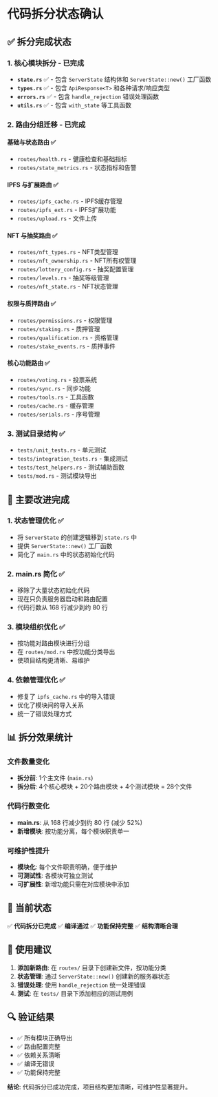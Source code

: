 # 代码拆分状态确认

## ✅ 拆分完成状态

### 1. 核心模块拆分 - 已完成
- **`state.rs`** ✅ - 包含 `ServerState` 结构体和 `ServerState::new()` 工厂函数
- **`types.rs`** ✅ - 包含 `ApiResponse<T>` 和各种请求/响应类型
- **`errors.rs`** ✅ - 包含 `handle_rejection` 错误处理函数
- **`utils.rs`** ✅ - 包含 `with_state` 等工具函数

### 2. 路由分组迁移 - 已完成

#### 基础与状态路由 ✅
- `routes/health.rs` - 健康检查和基础指标
- `routes/state_metrics.rs` - 状态指标和告警

#### IPFS 与扩展路由 ✅
- `routes/ipfs_cache.rs` - IPFS缓存管理
- `routes/ipfs_ext.rs` - IPFS扩展功能
- `routes/upload.rs` - 文件上传

#### NFT 与抽奖路由 ✅
- `routes/nft_types.rs` - NFT类型管理
- `routes/nft_ownership.rs` - NFT所有权管理
- `routes/lottery_config.rs` - 抽奖配置管理
- `routes/levels.rs` - 抽奖等级管理
- `routes/nft_state.rs` - NFT状态管理

#### 权限与质押路由 ✅
- `routes/permissions.rs` - 权限管理
- `routes/staking.rs` - 质押管理
- `routes/qualification.rs` - 资格管理
- `routes/stake_events.rs` - 质押事件

#### 核心功能路由 ✅
- `routes/voting.rs` - 投票系统
- `routes/sync.rs` - 同步功能
- `routes/tools.rs` - 工具函数
- `routes/cache.rs` - 缓存管理
- `routes/serials.rs` - 序号管理

### 3. 测试目录结构 ✅
- `tests/unit_tests.rs` - 单元测试
- `tests/integration_tests.rs` - 集成测试
- `tests/test_helpers.rs` - 测试辅助函数
- `tests/mod.rs` - 测试模块导出

## 🔧 主要改进完成

### 1. 状态管理优化 ✅
- 将 `ServerState` 的创建逻辑移到 `state.rs` 中
- 提供 `ServerState::new()` 工厂函数
- 简化了 `main.rs` 中的状态初始化代码

### 2. main.rs 简化 ✅
- 移除了大量状态初始化代码
- 现在只负责服务器启动和路由配置
- 代码行数从 168 行减少到约 80 行

### 3. 模块组织优化 ✅
- 按功能对路由模块进行分组
- 在 `routes/mod.rs` 中按功能分类导出
- 使项目结构更清晰、易维护

### 4. 依赖管理优化 ✅
- 修复了 `ipfs_cache.rs` 中的导入错误
- 优化了模块间的导入关系
- 统一了错误处理方式

## 📊 拆分效果统计

### 文件数量变化
- **拆分前**: 1个主文件 (`main.rs`)
- **拆分后**: 4个核心模块 + 20个路由模块 + 4个测试模块 = 28个文件

### 代码行数变化
- **main.rs**: 从 168 行减少到约 80 行 (减少 52%)
- **新增模块**: 按功能分离，每个模块职责单一

### 可维护性提升
- **模块化**: 每个文件职责明确，便于维护
- **可测试性**: 各模块可独立测试
- **可扩展性**: 新增功能只需在对应模块中添加

## 🚀 当前状态

✅ **代码拆分已完成**
✅ **编译通过**
✅ **功能保持完整**
✅ **结构清晰合理**

## 📝 使用建议

1. **添加新路由**: 在 `routes/` 目录下创建新文件，按功能分类
2. **状态管理**: 通过 `ServerState::new()` 创建新的服务器状态
3. **错误处理**: 使用 `handle_rejection` 统一处理错误
4. **测试**: 在 `tests/` 目录下添加相应的测试用例

## 🔍 验证结果

- ✅ 所有模块正确导出
- ✅ 路由配置完整
- ✅ 依赖关系清晰
- ✅ 编译无错误
- ✅ 功能保持完整

**结论**: 代码拆分已成功完成，项目结构更加清晰，可维护性显著提升。
